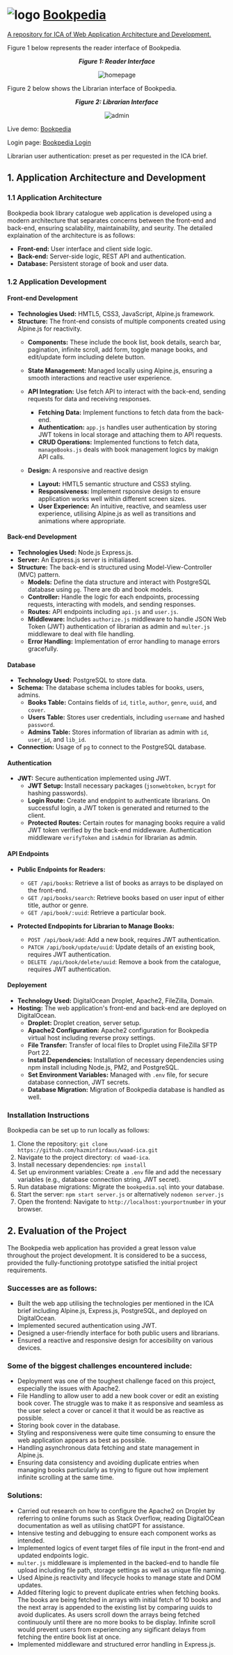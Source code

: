 # <picture> <img alt="logo" src="/public/img/logo/logo.svg"> </picture> [Bookpedia](http://www.bookpedia.xyz/)

[A repository for ICA of Web Application Architecture and Development.](https://github.com/hazminfirdaus/waad-ica)

<p> Figure 1 below represents the reader interface of Bookpedia. </p>

***<p align="center"> Figure 1: Reader Interface</p>***
<p align="center"> 
  <img alt="homepage" src="/public/img/screenshot/homepage.png">
</p>

<p> Figure 2 below shows the Librarian interface of Bookpedia.  </p>

***<p align="center"> **Figure 2: Librarian Interface** </p>***
<p align="center"> 
  <img alt="admin" src="/public/img/screenshot/admin.png">
</p>

Live demo: [Bookpedia](http://www.bookpedia.xyz/)

Login page: [Bookpedia Login](http://www.bookpedia.xyz/login.html)

Librarian user authentication: preset as per requested in the ICA brief.

## 1. Application Architecture and Development

### 1.1 Application Architecture
Bookpedia book library catalogue web application is developed using a modern architecture that separates concerns between the front-end and back-end, ensuring scalability, maintainability, and seurity.
The detailed explaination of the architecture is as follows:
  - **Front-end:** User interface and client side logic.
  - **Back-end:** Server-side logic, REST API and authentication.
  - **Database:** Persistent storage of book and user data.

### 1.2 Application Development
#### Front-end Development
  - **Technologies Used:** HMTL5, CSS3, JavaScript, Alpine.js framework.
  - **Structure:** The front-end consists of multiple components created using Alpine.js for reactivity.
      + **Components:** These include the book list, book details, search bar, pagination, infinite scroll, add form, toggle manage books, and edit/update form including delete button.
      + **State Management:** Managed locally using Alpine.js, ensuring a smooth interactions and reactive user experience. 
      + **API Integration:** Use fetch API to interact with the back-end, sending requests for data and receiving responses.
          - **Fetching Data:** Implement functions to fetch data from the back-end.
          - **Authentication:** `app.js` handles user authentication by storing JWT tokens in local storage and attaching them to API requests.
          - **CRUD Operations:** Implemented functions to fetch data, `manageBooks.js` deals with book management logics by makign API calls.
            
      + **Design:** A responsive and reactive design
          - **Layout:** HMTL5 semantic structure and CSS3 styling.
          - **Responsiveness:** Implement rsponsive design to ensure application works well within different screen sizes.
          - **User Experience:** An intuitive, reactive, and seamless user experience, utilising Alpine.js as well as transitions and animations where appropriate.
        
        
#### Back-end Development
  - **Technologies Used:** Node.js Express.js.
  - **Server:** An Express.js server is initialiased.
  - **Structure:** The back-end is structured using Model-View-Controller (MVC) pattern.
      + **Models:** Define the data structure and interact with PostgreSQL database using `pg`. There are db and book models.
      + **Controller:** Handle the logic for each endpoints, processing requests, interacting with models, and sending responses.
      + **Routes:** API endpoints including `api.js` and `user.js`.
      + **Middleware:** Includes `authorize.js` middleware to handle JSON Web Token (JWT) authentication of librarian as admin and `multer.js` middleware to deal with file handling.
      + **Error Handling:** Implementation of error handling to manage errors gracefully.
   
#### Database
  - **Technology Used:** PostgreSQL to store data.
  - **Schema:** The database schema includes tables for books, users, admins.
      + **Books Table:** Contains fields of `id`, `title`, `author`, `genre`, `uuid`, and `cover`.
      + **Users Table:** Stores user credentials, including `username` and hashed `password`.
      + **Admins Table:** Stores information of librarian as admin with `id`, `user_id`, and `lib_id`.
  - **Connection:** Usage of `pg` to connect to the PostgreSQL database.
        
#### Authentication
  - **JWT:** Secure authentication implemented using JWT.
      + **JWT Setup:** Install necessary packages (`jsonwebtoken`, `bcrypt` for hashing passwords).
      + **Login Route:**  Create and endppint to authenticate librarians. On successful login, a JWT token is generated and returned to the client. 
      + **Protected Routes:** Certain routes for managing books require a valid JWT token verified by the back-end middleware. Authentication middleware `verifyToken` and `isAdmin` for librarian as admin.
   
#### API Endpoints
  - **Public Endpoints for Readers:**
      + `GET /api/books`: Retrieve a list of books as arrays to be displayed on the front-end.
      + `GET /api/books/search`: Retrieve books based on user input of either title, author or genre.
      + `GET /api/book/:uuid`: Retrieve a particular book.

  - **Protected Endpopints for Librarian to Manage Books:**
      + `POST /api/book/add`: Add a new book, requires JWT authentication.
      + `PATCH /api/book/update/uuid`: Update details of an existing book, requires JWT authentication.
      + `DELETE /api/book/delete/uuid`: Remove a book from the catalogue, requires JWT authentication.
        
#### Deployement
  - **Technology Used:** DigitalOcean Droplet, Apache2, FileZilla, Domain.
  - **Hosting:** The web application's front-end and back-end are deployed on DigitalOcean.
      + **Droplet:** Droplet creation, server setup.
      + **Apache2 Configuration:** Apache2 configuration for Bookpedia virtual host including reverse proxy settings.
      + **File Transfer:** Transfer of local files to Droplet using FileZilla SFTP Port 22.
      + **Install Dependencies:** Installation of necessary dependencies using npm install including Node.js, PM2, and PostgreSQL.
      + **Set Environment Variables:** Managed with `.env` file, for secure database connection, JWT secrets.
      + **Database Migration:** Migration of Bookpedia database is handled as well.
   
### Installation Instructions
Bookpedia can be set up to run locally as follows:
  1. Clone the repository: `git clone https://github.com/hazminfirdaus/waad-ica.git`
  2. Navigate to the project directory: `cd waad-ica`.
  3. Install necessary dependencies: `npm install`
  4. Set up environment variables: Create a `.env` file and add the necessary variables (e.g., database connection string, JWT secret).
  5. Run database migrations: Migrate the `bookpedia.sql` into your database.
  6. Start the server: `npm start server.js` or alternatively `nodemon server.js`
  7. Open the frontend: Navigate to `http://localhost:yourportnumber` in your browser.
      
## 2. Evaluation of the Project
The Bookpedia web application has provided a great lesson value throughout the project development. It is considered to be a success, provided the fully-functioning prototype satisfied the initial project requirements.

### Successes are as follows:
  - Built the web app utilising the technologies per mentioned in the ICA brief including Alpine.js, Express.js, PostgreSQL, and deployed on DigitalOcean.
  - Implemented secured authentication using JWT.
  - Designed a user-friendly interface for both public users and librarians.
  - Ensured a reactive and responsive design for accesibility on various devices.

### Some of the biggest challenges encountered include:
  - Deployment was one of the toughest challenge faced on this project, especially the issues with Apache2.
  - File Handling to allow user to add a new book cover or edit an existing book cover. The struggle was to make it as responsive and seamless as the user select a cover or cancel it that it would be as reactive as possible.
  - Storing book cover in the database.
  - Styling and responsiveness were quite time consuming to ensure the web application appears as best as possible.
  - Handling asynchronous data fetching and state management in Alpine.js.
  - Ensuring data consistency and avoiding duplicate entries when managing books particularly as trying to figure out how implement infinite scrolling at the same time.

### Solutions:
  - Carried out research on how to configure the Apache2 on Droplet by referring to online forums such as Stack Overflow, reading DigitalOCean documentation as well as utilising chatGPT for assistance.
  - Intensive testing and debugging to ensure each component works as intended.
  - Implemented logics of event target files of file input in the front-end and updated endpoints logic.
  -  `multer.js` middleware is implemented in the backed-end to handle file upload including file path, storage settings as well as unique file naming.
  - Used Alpine.js reactivity and lifecycle hooks to manage state and DOM updates.
  - Added filtering logic to prevent duplicate entries when fetching books.
    The books are being fetched in arrays with initial fetch of 10 books and the next array is appended to the existing list by comparing uuids to avoid duplicates.
    As users scroll down the arrays being fetched continuouly until there are no more books to be display. Infinite scroll would prevent users from experiencing any sigificant delays from fetching the entire book list at once.
  - Implemented middleware and structured error handling in Express.js.
